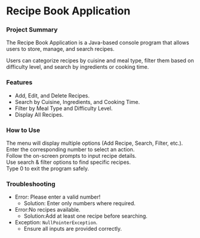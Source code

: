 # Recipe Book Application

### Project Summary

The Recipe Book Application is a Java-based console program that allows users to store, manage, and search recipes. 

Users can categorize recipes by cuisine and meal type, filter them based on difficulty level, and search by ingredients or cooking time. 

### Features
* Add, Edit, and Delete Recipes.
* Search by Cuisine, Ingredients, and Cooking Time.
* Filter by Meal Type and Difficulty Level.
* Display All Recipes. 

### How to Use
The menu will display multiple options (Add Recipe, Search, Filter, etc.). </br>
Enter the corresponding number to select an action.</br>
Follow the on-screen prompts to input recipe details.</br>
Use search & filter options to find specific recipes.</br>
Type 0 to exit the program safely.</br>

### Troubleshooting
* Error: Please enter a valid number!
    * Solution: Enter only numbers where required.
* Error:No recipes available.
    * Solution:Add at least one recipe before searching.
* Exception: `NullPointerException`.
    * Ensure all inputs are provided correctly.




